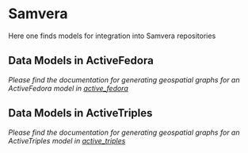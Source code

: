 # Samvera
Here one finds models for integration into Samvera repositories

## Data Models in ActiveFedora
_Please find the documentation for generating geospatial graphs for an ActiveFedora model in [active_fedora](https://github.com/jrgriffiniii/geo-predicates-ref-models/tree/master/samvera/active_fedora)_

## Data Models in ActiveTriples
_Please find the documentation for generating geospatial graphs for an ActiveTriples model in [active_triples](https://github.com/jrgriffiniii/geo-predicates-ref-models/tree/master/samvera/active_triples)_
